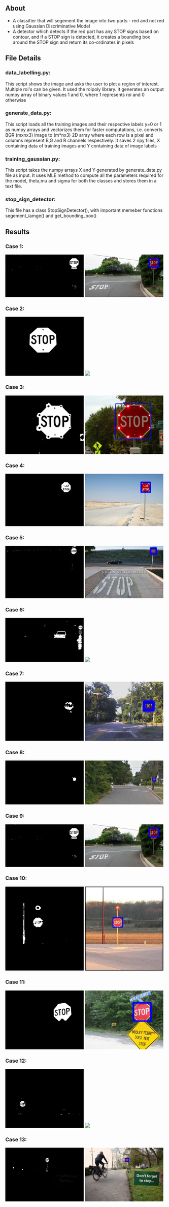 ## About
* A classifier that will segement the image into two parts - red and not red using Gaussian Discriminative Model
* A detector which detects if the red part has any STOP signs based on contour, and if a STOP sign is detected, it creates a bounding box around the STOP sign and return its co-ordinates in pixels


## File Details

### data_labelling.py: 
This script shows the image and asks the user to plot a region of interest. Multiple roi's can be given. It used the roipoly library. It generates an output numpy array of binary values 1 and 0, where 1 represents roi and 0 otherwise

### generate_data.py:
This script loads all the training images and their respective labels y=0 or 1 as numpy arrays and vectorizes them for faster computations, i.e. converts BGR (mxnx3) image to (m*nx3) 2D array where each row is a pixel and columns represent B,G and R channels respectively. It saves 2 npy files, X containing data of training images and Y containing data of image labels

### training_gaussian.py:
This script takes the numpy arrays X and Y generated by generate_data.py file as input. It uses MLE method to compute all the parameters required for the model, theta,mu and sigma for both the classes and stores them in a text file.

### stop_sign_detector:
This file has a class StopSignDetector(), with important memeber functions segement_iamge() and get_bounding_box()  

## Results

### Case 1:
<p float="left">
  <img src="images/4_mask.png" width="49%" />
  <img src="images/4_rect.png" width="49%" /> 
</p>

### Case 2:
<p float="left">
  <img src="images/8_mask.png" width="49%" />
  <img src="images/8_rect.png" width="49%" /> 
</p>

### Case 3:
<p float="left">
  <img src="images/18_mask.png" width="49%" />
  <img src="images/18_rect.png" width="49%" /> 
</p>

### Case 4:
<p float="left">
  <img src="images/19_mask.png" width="49%" />
  <img src="images/19_rect.png" width="49%" /> 
</p>

### Case 5:
<p float="left">
  <img src="images/31_mask.png" width="49%" />
  <img src="images/31_rect.png" width="49%" /> 
</p>

### Case 6:
<p float="left">
  <img src="images/41_mask.png" width="49%" />
  <img src="images/41_rect.png" width="49%" /> 
</p>

### Case 7:
<p float="left">
  <img src="images/49_mask.png" width="49%" />
  <img src="images/49_rect.png" width="49%" /> 
</p>

### Case 8:
<p float="left">
  <img src="images/50_mask.png" width="49%" />
  <img src="images/50_rect.png" width="49%" /> 
</p>

### Case 9:
<p float="left">
  <img src="images/4_mask.png" width="49%" />
  <img src="images/4_rect.png" width="49%" /> 
</p>

### Case 10:
<p float="left">
  <img src="images/62_mask.png" width="49%" />
  <img src="images/62_rect.png" width="49%" /> 
</p>

### Case 11:
<p float="left">
  <img src="images/72_mask.png" width="49%" />
  <img src="images/72_rect.png" width="49%" /> 
</p>

### Case 12:
<p float="left">
  <img src="images/99_mask.png" width="49%" />
  <img src="images/99_rect.png" width="49%" /> 
</p>

### Case 13:
<p float="left">
  <img src="images/100_mask.png" width="49%" />
  <img src="images/100_rect.png" width="49%" /> 
</p>
